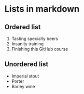 # Lists in markdown

## Ordered list
1. Tasting specialty beers
2. Insanity training
3. Finishing this GitHub course

## Unordered list
* Imperial stout
* Porter
* Barley wine
